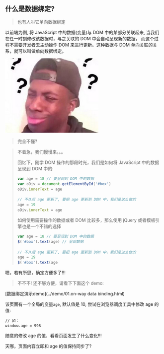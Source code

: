 ## 什么是数据绑定?

> 也有人叫它单向数据绑定

以前端为例, 将 JavaScript 中的数据(变量)与 DOM 中的某部分关联起来, 当我们在任一时刻修改该数据时，与之关联的 DOM 中会自动呈现新的数据， 而这个过程不需要开发者去主动操作 DOM 来进行更新。这种数据与 DOM 单向关联的关系，就可以叫做单向数据绑定。

![什么鬼](./images/how-what.jpg)

> 完全不懂?

> 不着急，我们慢慢来。。。
>
> 回忆下，刚学 DOM 操作的那段时光，我们是如何将 JavaScript 中的数据呈现到 DOM 中的: 
>
> ```js
> var age = 18 // 要呈现到 DOM 中的数据
> var oDiv = document.getElementById('#box')
> oDiv.innerText = age
>
> // 不久后 age 更新了, 要把 age 更新到 DOM 中，我们是这么做的
> age = 19
> oDiv.innerText = age
> ```
>
> 如何使用需要操作的数据或者 DOM 比较多，那么使用 jQuery 或者模板引擎也是一个不错的选择
>
> ```js
> var age = 18 // 要呈现到 DOM 中的数据
> $('#box').text(age) // 呈现数据
>
> // 不久后 age 更新了, 要把 age 更新到 DOM 中，我们是这么做的
> age = 19
> $('#box').text(age
> ```

嗯，若有所思，确定方便多了!!!

> 不不不! 还不够方便，请看下下面这个 demo:

[数据绑定演示demo](../demo/01.on-way data binding.html)

该页面有一个全局的变量`age`, 默认值是 10, 尝试在浏览器调度工具中修改 age 的值:

```Js
// 如：
window.age = 998
```

随意的修改 age 的值，看看页面发生了什么变化!!!

天哪，页面内容立即和 age 的值保持同步了?

